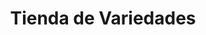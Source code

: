 ---
title: "Tienda de Variedades"
url: /ciudad-satelite/tienda-de-variedades-calle-27-b/
shop: Lebensmittel
---